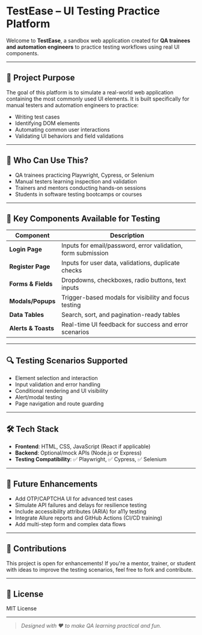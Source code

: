 # TestEase – UI Testing Practice Platform

Welcome to **TestEase**, a sandbox web application created for **QA trainees and automation engineers** to practice testing workflows using real UI components.

---

## 🎯 Project Purpose

The goal of this platform is to simulate a real-world web application containing the most commonly used UI elements. It is built specifically for manual testers and automation engineers to practice:

- Writing test cases
- Identifying DOM elements
- Automating common user interactions
- Validating UI behaviors and field validations

---

## 👥 Who Can Use This?

- QA trainees practicing Playwright, Cypress, or Selenium
- Manual testers learning inspection and validation
- Trainers and mentors conducting hands-on sessions
- Students in software testing bootcamps or courses

---

## 🧩 Key Components Available for Testing

| Component       | Description |
|----------------|-------------|
| **Login Page**      | Inputs for email/password, error validation, form submission |
| **Register Page**   | Inputs for user data, validations, duplicate checks |
| **Forms & Fields**  | Dropdowns, checkboxes, radio buttons, text inputs |
| **Modals/Popups**   | Trigger-based modals for visibility and focus testing |
| **Data Tables**     | Search, sort, and pagination-ready tables |
| **Alerts & Toasts** | Real-time UI feedback for success and error scenarios |

---

## 🔍 Testing Scenarios Supported

- Element selection and interaction
- Input validation and error handling
- Conditional rendering and UI visibility
- Alert/modal testing
- Page navigation and route guarding

---

## 🛠️ Tech Stack

- **Frontend**: HTML, CSS, JavaScript (React if applicable)
- **Backend**: Optional/mock APIs (Node.js or Express)
- **Testing Compatibility**: ✅ Playwright, ✅ Cypress, ✅ Selenium

---

## 🔮 Future Enhancements

- Add OTP/CAPTCHA UI for advanced test cases
- Simulate API failures and delays for resilience testing
- Include accessibility attributes (ARIA) for a11y testing
- Integrate Allure reports and GitHub Actions (CI/CD training)
- Add multi-step form and complex data flows

---

## 📢 Contributions

This project is open for enhancements! If you're a mentor, trainer, or student with ideas to improve the testing scenarios, feel free to fork and contribute.

---

## 📄 License

MIT License

---

> _Designed with ❤️ to make QA learning practical and fun._
